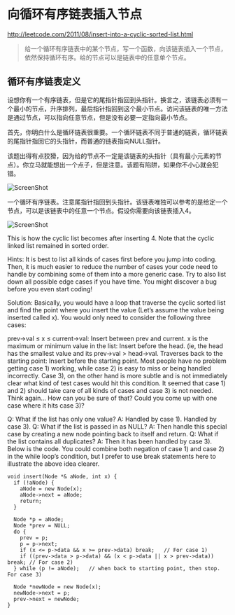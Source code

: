 # 向循环有序链表插入节点

http://leetcode.com/2011/08/insert-into-a-cyclic-sorted-list.html

> 给一个循环有序链表中的某个节点，写一个函数，向该链表插入一个节点，依然保持循环有序。给的节点可以是链表中的任意单个节点。

## 循环有序链表定义
设想你有一个有序链表，但是它的尾指针指回到头指针。换言之，该链表必须有一个最小的节点，升序排列，最后指针指回到这个最小节点。访问该链表的唯一方法是通过节点，可以指向任意节点，但是没有必要一定指向最小节点。

首先，你明白什么是循环链表很重要。一个循环链表不同于普通的链表，循环链表的尾指针指回它的头指针，而普通的链表指向NULL指针。

该题出得有点狡猾，因为给的节点不一定是该链表的头指针（具有最小元素的节点）。你立马就能想出一个点子，但是注意。该题有陷阱，如果你不小心就会犯错。

![ScreenShot](https://raw.github.com/xiangzhai/leetcode/master/image/cyclic_list1.png)

一个循环有序链表。注意尾指针指回到头指针。该链表唯独可以参考的是给定一个节点，可以是该链表中的任意一个节点。假设你需要向该链表插入4。

![ScreenShot](https://raw.github.com/xiangzhai/leetcode/master/image/cyclic_list2.png)

This is how the cyclic list becomes after inserting 4. Note that the cyclic linked list remained in sorted order.

Hints:
It is best to list all kinds of cases first before you jump into coding. Then, it is much easier to reduce the number of cases your code need to handle by combining some of them into a more generic case. Try to also list down all possible edge cases if you have time. You might discover a bug before you even start coding!

Solution:
Basically, you would have a loop that traverse the cyclic sorted list and find the point where you insert the value (Let’s assume the value being inserted called x). You would only need to consider the following three cases:

prev→val ≤ x ≤ current→val:
Insert between prev and current.
x is the maximum or minimum value in the list:
Insert before the head. (ie, the head has the smallest value and its prev→val > head→val.
Traverses back to the starting point:
Insert before the starting point.
Most people have no problem getting case 1) working, while case 2) is easy to miss or being handled incorrectly. Case 3), on the other hand is more subtle and is not immediately clear what kind of test cases would hit this condition. It seemed that case 1) and 2) should take care of all kinds of cases and case 3) is not needed. Think again… How can you be sure of that? Could you come up with one case where it hits case 3)?

Q: What if the list has only one value?
A: Handled by case 1). Handled by case 3).
Q: What if the list is passed in as NULL?
A: Then handle this special case by creating a new node pointing back to itself and return.
Q: What if the list contains all duplicates?
A: Then it has been handled by case 3).
Below is the code. You could combine both negation of case 1) and case 2) in the while loop’s condition, but I prefer to use break statements here to illustrate the above idea clearer.

```
void insert(Node *& aNode, int x) {
  if (!aNode) {
    aNode = new Node(x);
    aNode->next = aNode;
    return;
  }
 
  Node *p = aNode;
  Node *prev = NULL;
  do {
    prev = p;
    p = p->next;
    if (x <= p->data && x >= prev->data) break;   // For case 1)
    if ((prev->data > p->data) && (x < p->data || x > prev->data)) break; // For case 2)
  } while (p != aNode);   // when back to starting point, then stop. For case 3)
 
  Node *newNode = new Node(x);
  newNode->next = p;
  prev->next = newNode;
}
```

